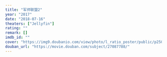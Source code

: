 ```yaml
---
title: "军师联盟2"
year: "2017"
date: "2018-07-16"
theaters: ["Jellyfin"]
rating: ""
remark: []
imdb_id: ""
cover: "https://img9.doubanio.com/view/photo/l_ratio_poster/public/p2505793154.jpg"
douban_url: "https://movie.douban.com/subject/27087788/"
---
```

